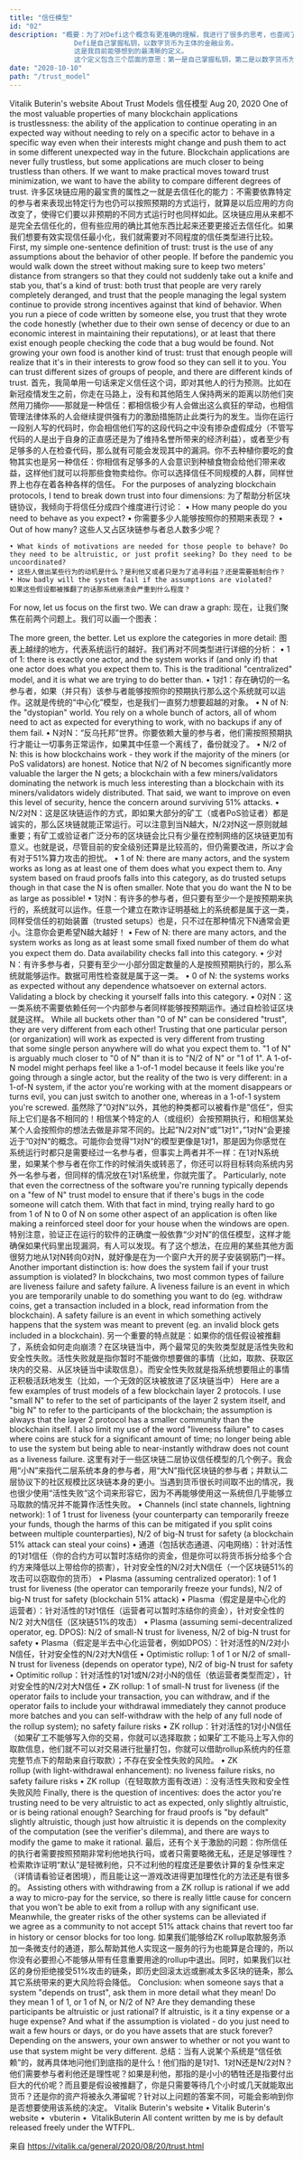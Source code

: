 ```yaml
---
title: "信任模型"
id: "02"
description: "概要：为了对Defi这个概念有更准确的理解，我进行了很多的思考，也查阅了很多资料，目前我的定义是这样的：
	       		Defi是自己掌握私钥，以数字货币为主体的金融业务。
	       		这是我目前能够想到的最清晰的定义。
	       		这个定义包含三个层面的意思：第一是自己掌握私钥，第二是以数字货币为主体，第三是金融业务。"
date: "2020-10-10"
path: "/trust_model"
---
```












Vitalik Buterin's website
About
Trust Models
信任模型
Aug 20, 2020
One of the most valuable properties of many blockchain applications is trustlessness: the ability of the application to continue operating in an expected way without needing to rely on a specific actor to behave in a specific way even when their interests might change and push them to act in some different unexpected way in the future. Blockchain applications are never fully trustless, but some applications are much closer to being trustless than others. If we want to make practical moves toward trust minimization, we want to have the ability to compare different degrees of trust.
许多区块链应用的最宝贵的属性之一就是去信任化的能力：不需要依靠特定的参与者来表现出特定行为也仍可以按照预期的方式运行，就算是以后应用的方向改变了，使得它们要以非预期的不同方式运行时也同样如此。区块链应用从来都不是完全去信任化的，但有些应用的确比其他东西比起来还要更接近去信任化。如果我们想要有效实现信任最小化，我们就需要对不同程度的信任类型进行比较。
First, my simple one-sentence definition of trust: trust is the use of any assumptions about the behavior of other people. If before the pandemic you would walk down the street without making sure to keep two meters' distance from strangers so that they could not suddenly take out a knife and stab you, that's a kind of trust: both trust that people are very rarely completely deranged, and trust that the people managing the legal system continue to provide strong incentives against that kind of behavior. When you run a piece of code written by someone else, you trust that they wrote the code honestly (whether due to their own sense of decency or due to an economic interest in maintaining their reputations), or at least that there exist enough people checking the code that a bug would be found. Not growing your own food is another kind of trust: trust that enough people will realize that it's in their interests to grow food so they can sell it to you. You can trust different sizes of groups of people, and there are different kinds of trust.
首先，我简单用一句话来定义信任这个词，即对其他人的行为预测。比如在新冠疫情发生之前，你走在马路上，没有和其他陌生人保持两米的距离以防他们突然用刀捅你——那就是一种信任：都相信极少有人会做出这么疯狂的举动，也相信管理法律体系的人会继续提供强有力的激励措施防止此类行为的发生。当你在运行一段别人写的代码时，你会相信他们写的这段代码之中没有掺杂虚假成分（不管写代码的人是出于自身的正直感还是为了维持名誉所带来的经济利益），或者至少有足够多的人在检查代码，那么就有可能会发现其中的漏洞。你不去种植你要吃的食物其实也是另一种信任：你相信有足够多的人会意识到种植食物会给他们带来收益，这样他们就可以将那些食物卖给你。你可以选择信任不同规模的人群，同样世界上也存在着各种各样的信任。
For the purposes of analyzing blockchain protocols, I tend to break down trust into four dimensions:
为了帮助分析区块链协议，我倾向于将信任分成四个维度进行讨论：
	• How many people do you need to behave as you expect?
	• 你需要多少人能够按照你的预期来表现？
	• Out of how many?
	这些人又占区块链参与者总人数多少呢？

	• What kinds of motivations are needed for those people to behave? Do they need to be altruistic, or just profit seeking? Do they need to be uncoordinated?
	• 这些人做出某些行为的动机是什么？是利他又或者只是为了追寻利益？还是需要抵制合作？
	• How badly will the system fail if the assumptions are violated?
	如果这些假设都被推翻了的话那系统崩溃会严重到什么程度？
For now, let us focus on the first two. We can draw a graph:
现在，让我们聚焦在前两个问题上。我们可以画一个图表：




The more green, the better. Let us explore the categories in more detail:
图表上越绿的地方，代表系统运行的越好。我们再对不同类型进行详细的分析：
	• 1 of 1: there is exactly one actor, and the system works if (and only if) that one actor does what you expect them to. This is the traditional "centralized" model, and it is what we are trying to do better than.
	• 1对1：存在确切的一名参与者，如果（并只有）该参与者能够按照你的预期执行那么这个系统就可以运作。这就是传统的“中心化”模型，也是我们一直努力想要超越的对象。
	• N of N: the "dystopian" world. You rely on a whole bunch of actors, all of whom need to act as expected for everything to work, with no backups if any of them fail.
	• N对N：“反乌托邦”世界。你要依赖大量的参与者，他们需按照预期执行才能让一切事务正常运作，如果其中任意一个离线了，备份就没了。
	• N/2 of N: this is how blockchains work - they work if the majority of the miners (or PoS validators) are honest. Notice that N/2 of N becomes significantly more valuable the larger the N gets; a blockchain with a few miners/validators dominating the network is much less interesting than a blockchain with its miners/validators widely distributed. That said, we want to improve on even this level of security, hence the concern around surviving 51% attacks.
	• N/2对N：这是区块链运作的方式，即如果大部分的矿工（或者PoS验证者）都是诚实的，那么区块链就能正常运行。可以注意到当N越大，N/2对N这一原则就越重要；有矿工或验证者广泛分布的区块链会比只有少量在控制网络的区块链更加有意义。也就是说，尽管目前的安全级别还算是比较高的，但仍需要改进，所以才会有对于51%算力攻击的担忧。
	• 1 of N: there are many actors, and the system works as long as at least one of them does what you expect them to. Any system based on fraud proofs falls into this category, as do trusted setups though in that case the N is often smaller. Note that you do want the N to be as large as possible!
	• 1对N：有许多的参与者，但只要有至少一个是按预期来执行的，系统就可以运作。任意一个建立在欺诈证明基础上的系统都是属于这一类，同样受信任的初始装置（trusted setups）也是，只不过在那种情况下N通常会更小。注意你会更希望N越大越好！
	• Few of N: there are many actors, and the system works as long as at least some small fixed number of them do what you expect them do. Data availability checks fall into this category.
	• 少对N：有许多参与者，只要有至少一小部分固定数量的人是按照预期执行的，那么系统就能够运作。数据可用性检查就是属于这一类。
	• 0 of N: the systems works as expected without any dependence whatsoever on external actors. Validating a block by checking it yourself falls into this category.
	• 0对N：这一类系统不需要依赖任何一个内部参与者同样能够按预期运作。通过自检验证区块就是这样。
While all buckets other than "0 of N" can be considered "trust", they are very different from each other! Trusting that one particular person (or organization) will work as expected is very different from trusting that some single person anywhere will do what you expect them to. "1 of N" is arguably much closer to "0 of N" than it is to "N/2 of N" or "1 of 1". A 1-of-N model might perhaps feel like a 1-of-1 model because it feels like you're going through a single actor, but the reality of the two is very different: in a 1-of-N system, if the actor you're working with at the moment disappears or turns evil, you can just switch to another one, whereas in a 1-of-1 system you're screwed.
虽然除了”0对N“以外，其他的种类都可以被看作是”信任“，但实际上它们是各不相同的！相信某个特定的人（或组织）会按预期执行，和相信某处某个人会按照你的想法去做是非常不同的。比起”N/2对N“或”1对1“，”1对N“会更接近于”0对N“的概念。可能你会觉得“1对N“的模型更像是1对1，那是因为你感觉在系统运行时都只是需要经过一名参与者，但事实上两者并不一样：在1对N系统里，如果某个参与者在你工作的时候消失或转恶了，你还可以将目标转向系统内另外一名参与者，但同样的情况放在1对1系统里，你就完蛋了。
Particularly, note that even the correctness of the software you're running typically depends on a "few of N" trust model to ensure that if there's bugs in the code someone will catch them. With that fact in mind, trying really hard to go from 1 of N to 0 of N on some other aspect of an application is often like making a reinforced steel door for your house when the windows are open.
特别注意，验证正在运行的软件的正确度一般依靠“少对N”的信任模型，这样才能确保如果代码里出现漏洞，有人可以发现。有了这个想法，在应用的某些其他方面很努力地从1对N转向0对N，就好像是在为一个窗户大开的房子安装钢筋门一样。
Another important distinction is: how does the system fail if your trust assumption is violated? In blockchains, two most common types of failure are liveness failure and safety failure. A liveness failure is an event in which you are temporarily unable to do something you want to do (eg. withdraw coins, get a transaction included in a block, read information from the blockchain). A safety failure is an event in which something actively happens that the system was meant to prevent (eg. an invalid block gets included in a blockchain).
另一个重要的特点就是：如果你的信任假设被推翻了，系统会如何走向崩溃？在区块链当中，两个最常见的失败类型就是活性失败和安全性失败。活性失败就是指你暂时不能做你想要做的事情（比如，取款、获取区块内的交易、从区块链当中读取信息）。而安全性失败就是指系统想要阻止的事情正积极活跃地发生（比如，一个无效的区块被放进了区块链当中）
Here are a few examples of trust models of a few blockchain layer 2 protocols. I use "small N" to refer to the set of participants of the layer 2 system itself, and "big N" to refer to the participants of the blockchain; the assumption is always that the layer 2 protocol has a smaller community than the blockchain itself. I also limit my use of the word "liveness failure" to cases where coins are stuck for a significant amount of time; no longer being able to use the system but being able to near-instantly withdraw does not count as a liveness failure.
这里有对于一些区块链二层协议信任模型的几个例子。我会用“小N”来指代二层系统本身的参与者，用“大N”指代区块链的参与者；并默认二层协议下的社区规模比区块链本身的更小。当遇到货币很长时间取不出的情况，我也很少使用“活性失败”这个词来形容它，因为不再能够使用这一系统但几乎能够立马取款的情况并不能算作活性失败。
	• Channels (incl state channels, lightning network): 1 of 1 trust for liveness (your counterparty can temporarily freeze your funds, though the harms of this can be mitigated if you split coins between multiple counterparties), N/2 of big-N trust for safety (a blockchain 51% attack can steal your coins)
	• 通道（包括状态通道、闪电网络）：针对活性的1对1信任（你的合约方可以暂时冻结你的资金，但是你可以将货币拆分给多个合约方来降低以上带给你的损害），针对安全性的N/2对大N信任（一个区块链51%的攻击可以窃取你的货币）
	• Plasma (assuming centralized operator): 1 of 1 trust for liveness (the operator can temporarily freeze your funds), N/2 of big-N trust for safety (blockchain 51% attack)
	• Plasma（假定是是中心化的运营者）：针对活性的1对1信任（运营者可以暂时冻结你的资金），针对安全性的N/2 对大N信任（区块链51%的攻击）
	• Plasma (assuming semi-decentralized operator, eg. DPOS): N/2 of small-N trust for liveness, N/2 of big-N trust for safety
	• Plasma（假定是半去中心化运营者，例如DPOS）：针对活性的N/2对小N信任，针对安全性的N/2对大N信任
	• Optimistic rollup: 1 of 1 or N/2 of small-N trust for liveness (depends on operator type), N/2 of big-N trust for safety
	• Optimitic rollup：针对活性的1对1或N/2对小N的信任（依运营者类型而定），针对安全性的N/2对大N信任
	• ZK rollup: 1 of small-N trust for liveness (if the operator fails to include your transaction, you can withdraw, and if the operator fails to include your withdrawal immediately they cannot produce more batches and you can self-withdraw with the help of any full node of the rollup system); no safety failure risks
	• ZK rollup：针对活性的1对小N信任（如果矿工不能够写入你的交易，你就可以选择取款；如果矿工不能马上写入你的取款信息，他们就不可以对交易进行批量打包，你就可以借助rollup系统内的任意完整节点下的帮助来自行取款）；不存在安全性失败的风险。
	• ZK rollup (with light-withdrawal enhancement): no liveness failure risks, no safety failure risks
	• ZK rollup（在轻取款方面有改进）：没有活性失败和安全性失败风险
Finally, there is the question of incentives: does the actor you're trusting need to be very altruistic to act as expected, only slightly altruistic, or is being rational enough? Searching for fraud proofs is "by default" slightly altruistic, though just how altruistic it is depends on the complexity of the computation (see the verifier's dilemma), and there are ways to modify the game to make it rational.
最后，还有个关于激励的问题：你所信任的执行者需要按照预期非常利他地执行吗，或者只需要略微无私，还是足够理性？检索欺诈证明“默认”是轻微利他，只不过利他的程度还是要依计算的复杂性来定（详情请看验证者困境），而且能让这一游戏改进得更加理性化的方法还是有很多的。
Assisting others with withdrawing from a ZK rollup is rational if we add a way to micro-pay for the service, so there is really little cause for concern that you won't be able to exit from a rollup with any significant use. Meanwhile, the greater risks of the other systems can be alleviated if we agree as a community to not accept 51% attack chains that revert too far in history or censor blocks for too long.
如果我们能够给ZK rollup取款服务添加一条微支付的通道，那么帮助其他人实现这一服务的行为也能算是合理的，所以你没有必要担心不能够从带有任意重要用途的rollup中退出。同时，如果我们以社区的身份拒绝接受51%攻击的链条，即历史回滚太远或删减太多区块的链条，那么其它系统带来的更大风险将会降低。
Conclusion: when someone says that a system "depends on trust", ask them in more detail what they mean! Do they mean 1 of 1, or 1 of N, or N/2 of N? Are they demanding these participants be altruistic or just rational? If altruistic, is it a tiny expense or a huge expense? And what if the assumption is violated - do you just need to wait a few hours or days, or do you have assets that are stuck forever? Depending on the answers, your own answer to whether or not you want to use that system might be very different.
总结：当有人说某个系统是“信任依赖”的，就再具体地问他们到底指的是什么！他们指的是1对1、1对N还是N/2对N？他们需要参与者利他还是理性呢？如果是利他，那指的是小小的牺牲还是指要付出巨大的代价呢？而且要是假设被推翻了，你是只需要等待几个小时或几天就能取出货币？还是你的资产将被永久滞留呢？针对以上问题的答案不同，可能会影响到你是否想要使用该系统的决定。
Vitalik Buterin's website
• Vitalik Buterin's website
•  vbuterin
•  VitalikButerin
All content written by me is by default released freely under the WTFPL.

来自 <https://vitalik.ca/general/2020/08/20/trust.html> 


